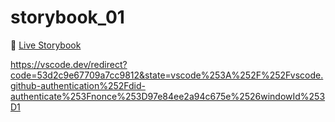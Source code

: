 # storybook_01

🚀 [Live Storybook](https://6346c29f12cb3212588eb719-kysdmcdpcq.chromatic.com/?path=/story/card01--regular)

https://vscode.dev/redirect?code=53d2c9e67709a7cc9812&state=vscode%253A%252F%252Fvscode.github-authentication%252Fdid-authenticate%253Fnonce%253D97e84ee2a94c675e%2526windowId%253D1
